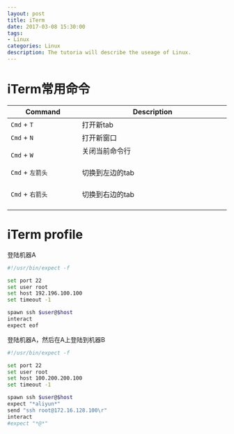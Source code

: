 ```yaml
---
layout: post
title: iTerm
date: 2017-03-08 15:30:00
tags:
- Linux
categories: Linux
description: The tutoria will describe the useage of Linux.
---
```


# iTerm常用命令    

|             Command              |                          Description                              |
| -------------------------------- | ----------------------------------------------------------------- |
| `Cmd` + `T`                      | 打开新tab                                                          |
| `Cmd` + `N`                      | 打开新窗口                                                          |
| `Cmd` + `W`                      | 关闭当前命令行                                                       |
| `Cmd` + `左箭头`                  | 切换到左边的tab                                                      |
| `Cmd` + `右箭头`                  | 切换到右边的tab                                                      |


# iTerm profile
登陆机器A
```bash
#!/usr/bin/expect -f

set port 22
set user root
set host 192.196.100.100
set timeout -1

spawn ssh $user@$host
interact
expect eof
```

登陆机器A，然后在A上登陆到机器B
```bash
#!/usr/bin/expect -f

set port 22
set user root
set host 100.200.200.100
set timeout -1

spawn ssh $user@$host
expect "*aliyun*"
send "ssh root@172.16.128.100\r"
interact
#expect "*@*"
```

